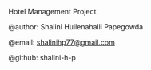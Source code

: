 Hotel Management Project.

@author: Shalini Hullenahalli Papegowda

@email: shalinihp77@gmail.com

@github: shalini-h-p
